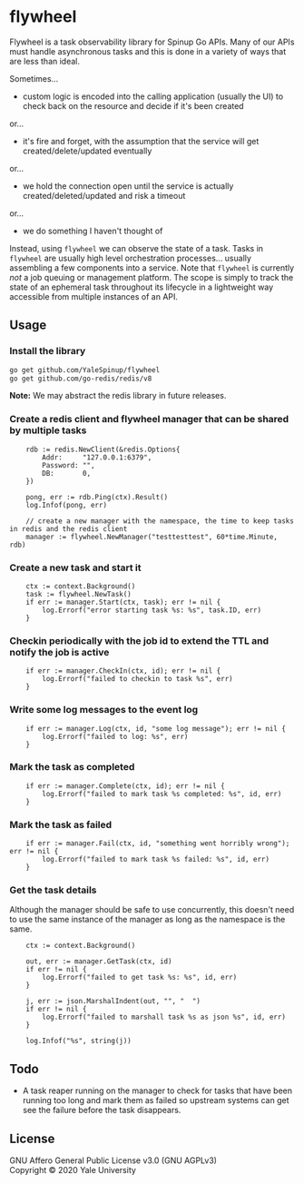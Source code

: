 # flywheel

Flywheel is a task observability library for Spinup Go APIs.  Many of our APIs must handle asynchronous tasks
and this is done in a variety of ways that are less than ideal.

Sometimes...

* custom logic is encoded into the calling application (usually the UI) to check back on the resource and decide if it's been created

or...

* it's fire and forget, with the assumption that the service will get created/delete/updated eventually

or...

* we hold the connection open until the service is actually created/deleted/updated and risk a timeout

or...

* we do something I haven't thought of

Instead, using `flywheel` we can observe the state of a task.  Tasks in `flywheel` are usually high level orchestration
processes... usually assembling a few components into a service.  Note that `flywheel` is currently *not* a job queuing or management
platform.  The scope is simply to track the state of an ephemeral task throughout its lifecycle in a lightweight way accessible from
multiple instances of an API.

## Usage

### Install the library

```bash
go get github.com/YaleSpinup/flywheel
go get github.com/go-redis/redis/v8
```

**Note:** We may abstract the redis library in future releases.

### Create a redis client and flywheel manager that can be shared by multiple tasks

```golang
    rdb := redis.NewClient(&redis.Options{
        Addr:     "127.0.0.1:6379",
        Password: "",
        DB:       0,
    })

    pong, err := rdb.Ping(ctx).Result()
    log.Infof(pong, err)

    // create a new manager with the namespace, the time to keep tasks in redis and the redis client
    manager := flywheel.NewManager("testtesttest", 60*time.Minute, rdb)
```

### Create a new task and start it

```golang
    ctx := context.Background()
    task := flywheel.NewTask()
    if err := manager.Start(ctx, task); err != nil {
        log.Errorf("error starting task %s: %s", task.ID, err)
    }
```

### Checkin periodically with the job id to extend the TTL and notify the job is active

```golang
    if err := manager.CheckIn(ctx, id); err != nil {
        log.Errorf("failed to checkin to task %s", err)
    }
```

### Write some log messages to the event log

```golang
    if err := manager.Log(ctx, id, "some log message"); err != nil {
        log.Errorf("failed to log: %s", err)
    }
```

### Mark the task as completed

```golang
    if err := manager.Complete(ctx, id); err != nil {
        log.Errorf("failed to mark task %s completed: %s", id, err)
    }
```

### Mark the task as failed

```golang
    if err := manager.Fail(ctx, id, "something went horribly wrong"); err != nil {
        log.Errorf("failed to mark task %s failed: %s", id, err)
    }
```

### Get the task details

Although the manager should be safe to use concurrently, this doesn't need to use the same instance of the manager as long as the namespace is the same.

```golang
    ctx := context.Background()

    out, err := manager.GetTask(ctx, id)
    if err != nil {
        log.Errorf("failed to get task %s: %s", id, err)
    }

    j, err := json.MarshalIndent(out, "", "  ")
    if err != nil {
        log.Errorf("failed to marshall task %s as json %s", id, err)
    }

    log.Infof("%s", string(j))
```

## Todo

* A task reaper running on the manager to check for tasks that have been running too long and mark them as failed so upstream systems can get
  see the failure before the task disappears.

## License

GNU Affero General Public License v3.0 (GNU AGPLv3)  
Copyright © 2020 Yale University
